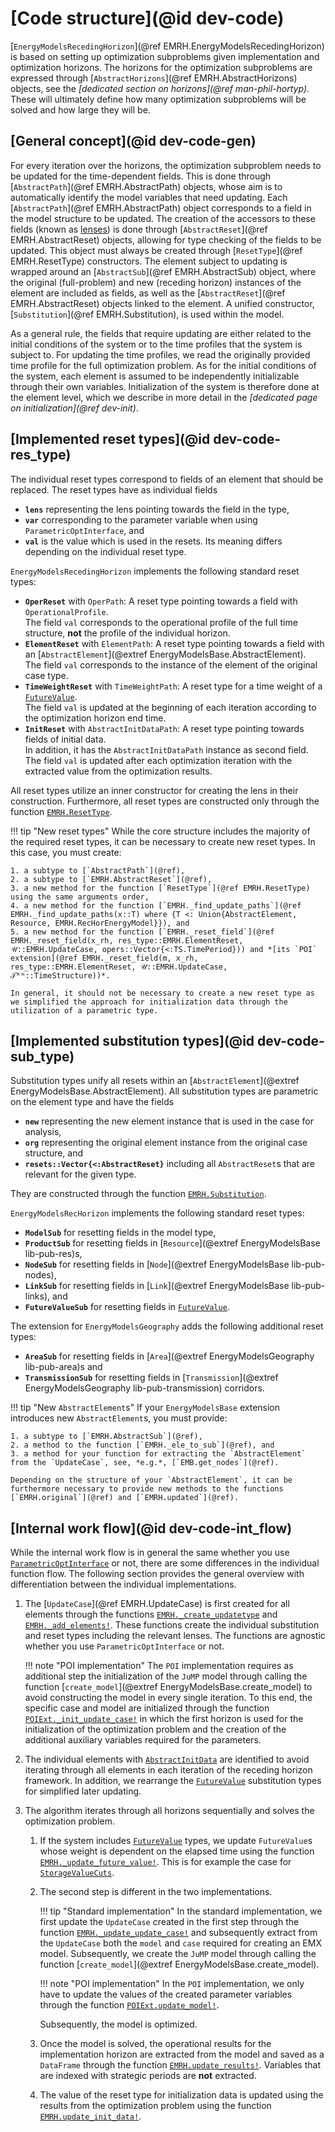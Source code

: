 # [Code structure](@id dev-code)

[`EnergyModelsRecedingHorizon`](@ref EMRH.EnergyModelsRecedingHorizon) is based on setting up optimization subproblems given implementation and optimization horizons.
The horizons for the optimization subproblems are expressed through [`AbstractHorizons`](@ref EMRH.AbstractHorizons) objects, see the *[dedicated section on horizons](@ref man-phil-hortyp)*.
These will ultimately define how many optimization subproblems will be solved and how large they will be.

## [General concept](@id dev-code-gen)

For every iteration over the horizons, the optimization subproblem needs to be updated for the time-dependent fields.
This is done through [`AbstractPath`](@ref EMRH.AbstractPath) objects, whose aim is to automatically identify the model variables that need updating.
Each [`AbstractPath`](@ref EMRH.AbstractPath) object corresponds to a field in the model structure to be updated.
The creation of the accessors to these fields (known as [lenses](https://juliaobjects.github.io/Accessors.jl/stable/lenses/)) is done through [`AbstractReset`](@ref EMRH.AbstractReset) objects, allowing for type checking of the fields to be updated.
This object must always be created through [`ResetType`](@ref EMRH.ResetType) constructors.
The element subject to updating is wrapped around an [`AbstractSub`](@ref EMRH.AbstractSub) object, where the original (full-problem) and new (receding horizon) instances of the element are included as fields, as well as the [`AbstractReset`](@ref EMRH.AbstractReset) objects linked to the element.
A unified constructor, [`Substitution`](@ref EMRH.Substitution), is used within the model.

As a general rule, the fields that require updating are either related to the initial conditions of the system or to the time profiles that the system is subject to.
For updating the time profiles, we read the originally provided time profile for the full optimization problem.
As for the initial conditions of the system, each element is assumed to be independently initializable through their own variables.
Initialization of the system is therefore done at the element level, which we describe in more detail in the *[dedicated page on initialization](@ref dev-init)*.

## [Implemented reset types](@id dev-code-res_type)

The individual reset types correspond to fields of an element that should be replaced.
The reset types have as individual fields

- **`lens`** representing the lens pointing towards the field in the type,
- **`var`** corresponding to the parameter variable when using `ParametricOptInterface`, and
- **`val`** is the value which is used in the resets.
  Its meaning differs depending on the individual reset type.

`EnergyModelsRecedingHorizon` implements the following standard reset types:

- **`OperReset`** with `OperPath`: A reset type pointing towards a field with `OperationalProfile`.\
  The field `val` corresponds to the operational profile of the full time structure, **not** the profile of the individual horizon.
- **`ElementReset`** with `ElementPath`: A reset type pointing towards a field with an [`AbstractElement`](@extref EnergyModelsBase.AbstractElement).\
  The field `val` corresponds to the instance of the element of the original case type.
- **`TimeWeightReset`** with `TimeWeightPath`: A reset type for a time weight of a [`FutureValue`](@ref).\
  The field `val` is updated at the beginning of each iteration according to the optimization horizon end time.
- **`InitReset`** with `AbstractInitDataPath`: A reset type pointing towards fields of initial data.\
  In addition, it has the `AbstractInitDataPath` instance as second field.
  The field `val` is updated after each optimization iteration with the extracted value from the optimization results.

All reset types utilize an inner constructor for creating the lens in their construction.
Furthermore, all reset types are constructed only through the function [`EMRH.ResetType`](@ref).

!!! tip "New reset types"
    While the core structure includes the majority of the required reset types, it can be necessary to create new reset types.
    In this case, you must create:

    1. a subtype to [`AbstractPath`](@ref),
    2. a subtype to [`EMRH.AbstractReset`](@ref),
    3. a new method for the function [`ResetType`](@ref EMRH.ResetType) using the same arguments order,
    4. a new method for the function [`EMRH._find_update_paths`](@ref EMRH._find_update_paths(x::T) where {T <: Union{AbstractElement, Resource, EMRH.RecHorEnergyModel}}), and
    5. a new method for the function [`EMRH._reset_field`](@ref EMRH._reset_field(x_rh, res_type::EMRH.ElementReset, 𝒰::EMRH.UpdateCase, opers::Vector{<:TS.TimePeriod})) and *[its `POI` extension](@ref EMRH._reset_field(m, x_rh, res_type::EMRH.ElementReset, 𝒰::EMRH.UpdateCase, 𝒯ᴿᴴ::TimeStructure))*.

    In general, it should not be necessary to create a new reset type as we simplified the approach for initialization data through the utilization of a parametric type.

## [Implemented substitution types](@id dev-code-sub_type)

Substitution types unify all resets within an [`AbstractElement`](@extref EnergyModelsBase.AbstractElement).
All substitution types are parametric on the element type and have the fields

- **`new`** representing the new element instance that is used in the case for analysis,
- **`org`** representing the original element instance from the original case structure, and
- **`resets::Vector{<:AbstractReset}`** including all `AbstractReset`s that are relevant for the given type.

They are constructed through the function [`EMRH.Substitution`](@ref).

`EnergyModelsRecHorizon` implements the following standard reset types:

- **`ModelSub`** for resetting fields in the model type,
- **`ProductSub`** for resetting fields in [`Resource`](@extref EnergyModelsBase lib-pub-res)s,
- **`NodeSub`** for resetting fields in [`Node`](@extref EnergyModelsBase lib-pub-nodes),
- **`LinkSub`** for resetting fields in [`Link`](@extref EnergyModelsBase lib-pub-links), and
- **`FutureValueSub`** for resetting fields in [`FutureValue`](@ref).

The extension for `EnergyModelsGeography` adds the following additional reset types:

- **`AreaSub`** for resetting fields in [`Area`](@extref EnergyModelsGeography lib-pub-area)s and
- **`TransmissionSub`** for resetting fields in [`Transmission`](@extref EnergyModelsGeography lib-pub-transmission) corridors.

!!! tip "New `AbstractElement`s"
    If your `EnergyModelsBase` extension introduces new `AbstractElement`s, you must provide:

    1. a subtype to [`EMRH.AbstractSub`](@ref),
    2. a method to the function [`EMRH._ele_to_sub`](@ref), and
    3. a method for your function for extracting the `AbstractElement` from the `UpdateCase`, see, *e.g.*, [`EMB.get_nodes`](@ref).

    Depending on the structure of your `AbstractElement`, it can be furthermore necessary to provide new methods to the functions [`EMRH.original`](@ref) and [`EMRH.updated`](@ref).

## [Internal work flow](@id dev-code-int_flow)

While the internal work flow is in general the same whether you use [`ParametricOptInterface`](https://jump.dev/ParametricOptInterface.jl/stable/) or not, there are some differences in the individual function flow.
The following section provides the general overview with differentiation between the individual implementations.

1. The [`UpdateCase`](@ref EMRH.UpdateCase) is first created for all elements through the functions [`EMRH._create_updatetype`](@ref) and [`EMRH._add_elements!`](@ref).
   These functions create the individual substitution and reset types including the relevant lenses.
   The functions are agnostic whether you use `ParametricOptInterface` or not.

   !!! note "POI implementation"
       The `POI` implementation requires as additional step the initialization of the `JuMP` model through calling the function [`create_model`](@extref EnergyModelsBase.create_model) to avoid constructing the model in every single iteration.
       To this end, the specific case and model are initialized through the function [`POIExt._init_update_case!`](@ref) in which the first horizon is used for the initialization of the optimization problem and the creation of the additional auxiliary variables required for the parameters.

2. The individual elements with [`AbstractInitData`](@ref) are identified to avoid iterating through all elements in each iteration of the receding horizon framework.
   In addition, we rearrange the [`FutureValue`](@ref) substitution types for simplified later updating.
3. The algorithm iterates through all horizons sequentially and solves the optimization problem.
    1. If the system includes [`FutureValue`](@ref) types, we update `FutureValue`s whose weight is dependent on the elapsed time using the function [`EMRH._update_future_value!`](@ref).
       This is for example the case for [`StorageValueCuts`](@ref).
    2. The second step is different in the two implementations.

       !!! tip "Standard implementation"
           In the standard implementation, we first update the `UpdateCase` created in the first step through the function [`EMRH._update_update_case!`](@ref) and subsequently extract from the `UpdateCase` both the `model` and `case` required for creating an EMX model.
           Subsequently, we create the `JuMP` model through calling the function [`create_model`](@extref EnergyModelsBase.create_model).

       !!! note "POI implementation"
           In the `POI` implementation, we only have to update the values of the created parameter variables through the function [`POIExt.update_model!`](@ref).

       Subsequently, the model is optimized.
    3. Once the model is solved, the operational results for the implementation horizon are extracted from the model and saved as a `DataFrame` through the function [`EMRH.update_results!`](@ref).
       Variables that are indexed with strategic periods are **not** extracted.
    4. The value of the reset type for initialization data is updated using the results from the optimization problem using the function [`EMRH.update_init_data!`](@ref).
